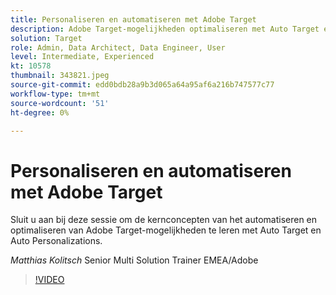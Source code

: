 ```yaml
---
title: Personaliseren en automatiseren met Adobe Target
description: Adobe Target-mogelijkheden optimaliseren met Auto Target en Auto Personalizations
solution: Target
role: Admin, Data Architect, Data Engineer, User
level: Intermediate, Experienced
kt: 10578
thumbnail: 343821.jpeg
source-git-commit: edd0bdb28a9b3d065a64a95af6a216b747577c77
workflow-type: tm+mt
source-wordcount: '51'
ht-degree: 0%

---
```


# Personaliseren en automatiseren met Adobe Target

Sluit u aan bij deze sessie om de kernconcepten van het automatiseren en optimaliseren van Adobe Target-mogelijkheden te leren met Auto Target en Auto Personalizations.

*Matthias Kolitsch* Senior Multi Solution Trainer EMEA/Adobe

>[!VIDEO](https://video.tv.adobe.com/v/343821/?quality=12&learn=on)
